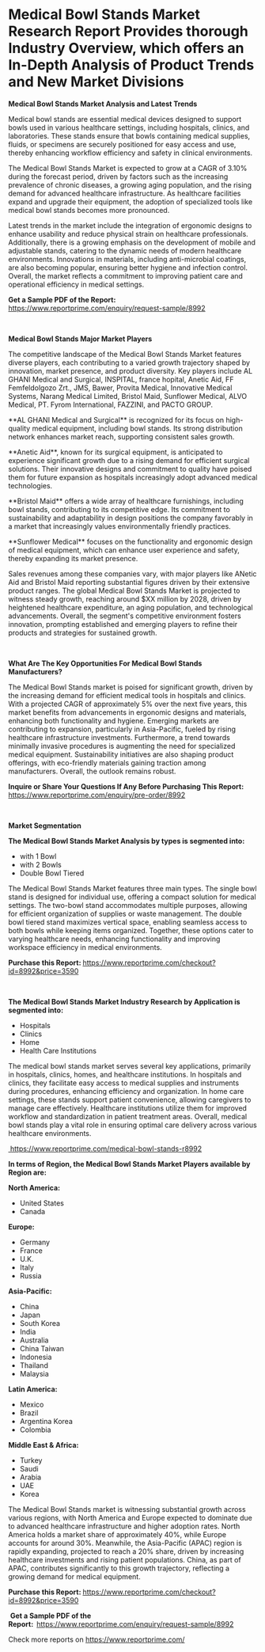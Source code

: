 <p><h1>Medical Bowl Stands Market Research Report Provides thorough Industry Overview, which offers an In-Depth Analysis of Product Trends and New Market Divisions</h1></p><p><strong>Medical Bowl Stands Market Analysis and Latest Trends</strong></p>
<p><p>Medical bowl stands are essential medical devices designed to support bowls used in various healthcare settings, including hospitals, clinics, and laboratories. These stands ensure that bowls containing medical supplies, fluids, or specimens are securely positioned for easy access and use, thereby enhancing workflow efficiency and safety in clinical environments.</p><p>The Medical Bowl Stands Market is expected to grow at a CAGR of 3.10% during the forecast period, driven by factors such as the increasing prevalence of chronic diseases, a growing aging population, and the rising demand for advanced healthcare infrastructure. As healthcare facilities expand and upgrade their equipment, the adoption of specialized tools like medical bowl stands becomes more pronounced.</p><p>Latest trends in the market include the integration of ergonomic designs to enhance usability and reduce physical strain on healthcare professionals. Additionally, there is a growing emphasis on the development of mobile and adjustable stands, catering to the dynamic needs of modern healthcare environments. Innovations in materials, including anti-microbial coatings, are also becoming popular, ensuring better hygiene and infection control. Overall, the market reflects a commitment to improving patient care and operational efficiency in medical settings.</p></p>
<p><strong>Get a Sample PDF of the Report:&nbsp;</strong> <a href="https://www.reportprime.com/enquiry/request-sample/8992?utm_campaign=3061&utm_medium=2&utm_source=Github&utm_content=ia&utm_term=20032025&utm_id=medical-bowl-stands">https://www.reportprime.com/enquiry/request-sample/8992</a></p>
<p>&nbsp;</p>
<p><strong>Medical Bowl Stands Major Market Players</strong></p>
<p><p>The competitive landscape of the Medical Bowl Stands Market features diverse players, each contributing to a varied growth trajectory shaped by innovation, market presence, and product diversity. Key players include AL GHANI Medical and Surgical, INSPITAL, france hopital, Anetic Aid, FF Femfeldolgozo Zrt., JMS, Bawer, Provita Medical, Innovative Medical Systems, Narang Medical Limited, Bristol Maid, Sunflower Medical, ALVO Medical, PT. Fyrom International, FAZZINI, and PACTO GROUP.</p><p>**AL GHANI Medical and Surgical** is recognized for its focus on high-quality medical equipment, including bowl stands. Its strong distribution network enhances market reach, supporting consistent sales growth.</p><p>**Anetic Aid**, known for its surgical equipment, is anticipated to experience significant growth due to a rising demand for efficient surgical solutions. Their innovative designs and commitment to quality have poised them for future expansion as hospitals increasingly adopt advanced medical technologies.</p><p>**Bristol Maid** offers a wide array of healthcare furnishings, including bowl stands, contributing to its competitive edge. Its commitment to sustainability and adaptability in design positions the company favorably in a market that increasingly values environmentally friendly practices.</p><p>**Sunflower Medical** focuses on the functionality and ergonomic design of medical equipment, which can enhance user experience and safety, thereby expanding its market presence.</p><p>Sales revenues among these companies vary, with major players like ANetic Aid and Bristol Maid reporting substantial figures driven by their extensive product ranges. The global Medical Bowl Stands Market is projected to witness steady growth, reaching around $XX million by 2028, driven by heightened healthcare expenditure, an aging population, and technological advancements. Overall, the segment's competitive environment fosters innovation, prompting established and emerging players to refine their products and strategies for sustained growth.</p></p>
<p>&nbsp;</p>
<p><strong>What Are The Key Opportunities For Medical Bowl Stands Manufacturers?</strong></p>
<p><p>The Medical Bowl Stands market is poised for significant growth, driven by the increasing demand for efficient medical tools in hospitals and clinics. With a projected CAGR of approximately 5% over the next five years, this market benefits from advancements in ergonomic designs and materials, enhancing both functionality and hygiene. Emerging markets are contributing to expansion, particularly in Asia-Pacific, fueled by rising healthcare infrastructure investments. Furthermore, a trend towards minimally invasive procedures is augmenting the need for specialized medical equipment. Sustainability initiatives are also shaping product offerings, with eco-friendly materials gaining traction among manufacturers. Overall, the outlook remains robust.</p></p>
<p><strong>Inquire or Share Your Questions If Any Before Purchasing This Report:</strong> <a href="https://www.reportprime.com/enquiry/pre-order/8992?utm_campaign=3061&utm_medium=2&utm_source=Github&utm_content=ia&utm_term=20032025&utm_id=medical-bowl-stands">https://www.reportprime.com/enquiry/pre-order/8992</a></p>
<p>&nbsp;</p>
<p><strong>Market Segmentation</strong></p>
<p><strong>The Medical Bowl Stands Market Analysis by types is segmented into:</strong></p>
<p><ul><li>with 1 Bowl</li><li>with 2 Bowls</li><li>Double Bowl Tiered</li></ul></p>
<p><p>The Medical Bowl Stands Market features three main types. The single bowl stand is designed for individual use, offering a compact solution for medical settings. The two-bowl stand accommodates multiple purposes, allowing for efficient organization of supplies or waste management. The double bowl tiered stand maximizes vertical space, enabling seamless access to both bowls while keeping items organized. Together, these options cater to varying healthcare needs, enhancing functionality and improving workspace efficiency in medical environments.</p></p>
<p><strong>Purchase this Report:&nbsp;</strong><a href="https://www.reportprime.com/checkout?id=8992&price=3590&utm_campaign=3061&utm_medium=2&utm_source=Github&utm_content=ia&utm_term=20032025&utm_id=medical-bowl-stands">https://www.reportprime.com/checkout?id=8992&price=3590</a></p>
<p>&nbsp;</p>
<p><strong>The Medical Bowl Stands Market Industry Research by Application is segmented into:</strong></p>
<p><ul><li>Hospitals</li><li>Clinics</li><li>Home</li><li>Health Care Institutions</li></ul></p>
<p><p>The medical bowl stands market serves several key applications, primarily in hospitals, clinics, homes, and healthcare institutions. In hospitals and clinics, they facilitate easy access to medical supplies and instruments during procedures, enhancing efficiency and organization. In home care settings, these stands support patient convenience, allowing caregivers to manage care effectively. Healthcare institutions utilize them for improved workflow and standardization in patient treatment areas. Overall, medical bowl stands play a vital role in ensuring optimal care delivery across various healthcare environments.</p></p>
<p><a href="https://www.reportprime.com/medical-bowl-stands-r8992?utm_campaign=3061&utm_medium=2&utm_source=Github&utm_content=ia&utm_term=20032025&utm_id=medical-bowl-stands">&nbsp;https://www.reportprime.com/medical-bowl-stands-r8992</a></p>
<p><strong>In terms of Region, the Medical Bowl Stands Market Players available by Region are:</strong></p>
<p>
    <p> <strong> North America: </strong>
        <ul>
            <li>United States</li>
            <li>Canada</li>
        </ul>
        </p> 
    <p> <strong> Europe: </strong>
        <ul>
            <li>Germany</li>
            <li>France</li>
            <li>U.K.</li>
            <li>Italy</li>
            <li>Russia</li>
        </ul>
        </p> 
    <p> <strong> Asia-Pacific: </strong>
        <ul>
            <li>China</li>
            <li>Japan</li>
            <li>South Korea</li>
            <li>India</li>
            <li>Australia</li>
            <li>China Taiwan</li>
            <li>Indonesia</li>
            <li>Thailand</li>
            <li>Malaysia</li>
        </ul>
        </p> 
    <p> <strong> Latin America: </strong>
        <ul>
            <li>Mexico</li>
            <li>Brazil</li>
            <li>Argentina Korea</li>
            <li>Colombia</li>
        </ul>
        </p> 
    <p> <strong> Middle East & Africa: </strong>
        <ul>
            <li>Turkey</li>
            <li>Saudi</li>
            <li>Arabia</li>
            <li>UAE</li>
            <li>Korea</li>
        </ul>
    </p>
    </p>
<p><p>The Medical Bowl Stands market is witnessing substantial growth across various regions, with North America and Europe expected to dominate due to advanced healthcare infrastructure and higher adoption rates. North America holds a market share of approximately 40%, while Europe accounts for around 30%. Meanwhile, the Asia-Pacific (APAC) region is rapidly expanding, projected to reach a 20% share, driven by increasing healthcare investments and rising patient populations. China, as part of APAC, contributes significantly to this growth trajectory, reflecting a growing demand for medical equipment.</p></p>
<p><strong>Purchase this Report: </strong><a href="https://www.reportprime.com/checkout?id=8992&price=3590&utm_campaign=3061&utm_medium=2&utm_source=Github&utm_content=ia&utm_term=20032025&utm_id=medical-bowl-stands">https://www.reportprime.com/checkout?id=8992&price=3590</a></p>
<p>&nbsp;<strong>Get a Sample PDF of the Report:&nbsp;&nbsp;</strong><a href="https://www.reportprime.com/enquiry/request-sample/8992?utm_campaign=3061&utm_medium=2&utm_source=Github&utm_content=ia&utm_term=20032025&utm_id=medical-bowl-stands">https://www.reportprime.com/enquiry/request-sample/8992</a></p>
<p><strong></strong></p>
<p>Check more reports on <a href="https://www.reportprime.com/?utm_campaign=3061&utm_medium=2&utm_source=Github&utm_content=ia&utm_term=20032025&utm_id=medical-bowl-stands">https://www.reportprime.com/</a></p>